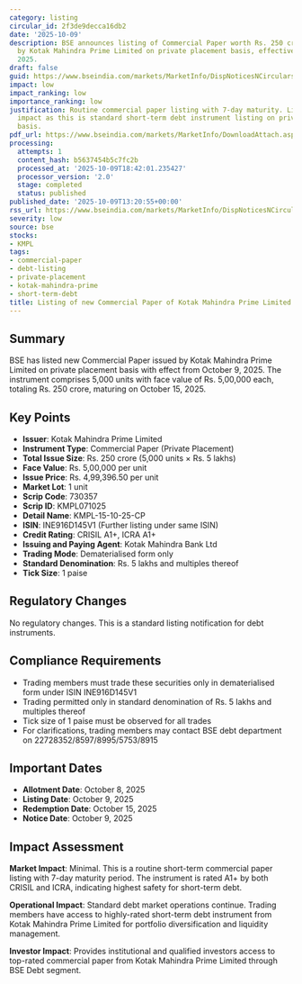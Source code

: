 ```yaml
---
category: listing
circular_id: 2f3de9decca16db2
date: '2025-10-09'
description: BSE announces listing of Commercial Paper worth Rs. 250 crore issued
  by Kotak Mahindra Prime Limited on private placement basis, effective October 9,
  2025.
draft: false
guid: https://www.bseindia.com/markets/MarketInfo/DispNoticesNCirculars.aspx?Noticeid={9D0CCB8D-C42E-4C73-8B66-74B11986964E}&noticeno=20251009-46&dt=10/09/2025&icount=46&totcount=72&flag=0
impact: low
impact_ranking: low
importance_ranking: low
justification: Routine commercial paper listing with 7-day maturity. Limited market
  impact as this is standard short-term debt instrument listing on private placement
  basis.
pdf_url: https://www.bseindia.com/markets/MarketInfo/DownloadAttach.aspx?id=20251009-46&attachedId=
processing:
  attempts: 1
  content_hash: b5637454b5c7fc2b
  processed_at: '2025-10-09T18:42:01.235427'
  processor_version: '2.0'
  stage: completed
  status: published
published_date: '2025-10-09T13:20:55+00:00'
rss_url: https://www.bseindia.com/markets/MarketInfo/DispNoticesNCirculars.aspx?Noticeid={9D0CCB8D-C42E-4C73-8B66-74B11986964E}&noticeno=20251009-46&dt=10/09/2025&icount=46&totcount=72&flag=0
severity: low
source: bse
stocks:
- KMPL
tags:
- commercial-paper
- debt-listing
- private-placement
- kotak-mahindra-prime
- short-term-debt
title: Listing of new Commercial Paper of Kotak Mahindra Prime Limited
---
```


## Summary

BSE has listed new Commercial Paper issued by Kotak Mahindra Prime Limited on private placement basis with effect from October 9, 2025. The instrument comprises 5,000 units with face value of Rs. 5,00,000 each, totaling Rs. 250 crore, maturing on October 15, 2025.

## Key Points

- **Issuer**: Kotak Mahindra Prime Limited
- **Instrument Type**: Commercial Paper (Private Placement)
- **Total Issue Size**: Rs. 250 crore (5,000 units × Rs. 5 lakhs)
- **Face Value**: Rs. 5,00,000 per unit
- **Issue Price**: Rs. 4,99,396.50 per unit
- **Market Lot**: 1 unit
- **Scrip Code**: 730357
- **Scrip ID**: KMPL071025
- **Detail Name**: KMPL-15-10-25-CP
- **ISIN**: INE916D145V1 (Further listing under same ISIN)
- **Credit Rating**: CRISIL A1+, ICRA A1+
- **Issuing and Paying Agent**: Kotak Mahindra Bank Ltd
- **Trading Mode**: Dematerialised form only
- **Standard Denomination**: Rs. 5 lakhs and multiples thereof
- **Tick Size**: 1 paise

## Regulatory Changes

No regulatory changes. This is a standard listing notification for debt instruments.

## Compliance Requirements

- Trading members must trade these securities only in dematerialised form under ISIN INE916D145V1
- Trading permitted only in standard denomination of Rs. 5 lakhs and multiples thereof
- Tick size of 1 paise must be observed for all trades
- For clarifications, trading members may contact BSE debt department on 22728352/8597/8995/5753/8915

## Important Dates

- **Allotment Date**: October 8, 2025
- **Listing Date**: October 9, 2025
- **Redemption Date**: October 15, 2025
- **Notice Date**: October 9, 2025

## Impact Assessment

**Market Impact**: Minimal. This is a routine short-term commercial paper listing with 7-day maturity period. The instrument is rated A1+ by both CRISIL and ICRA, indicating highest safety for short-term debt.

**Operational Impact**: Standard debt market operations continue. Trading members have access to highly-rated short-term debt instrument from Kotak Mahindra Prime Limited for portfolio diversification and liquidity management.

**Investor Impact**: Provides institutional and qualified investors access to top-rated commercial paper from Kotak Mahindra Prime Limited through BSE Debt segment.
